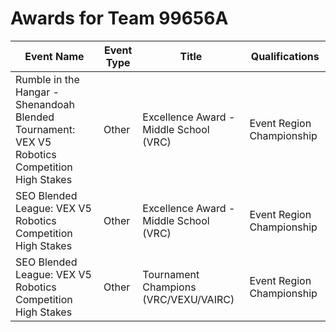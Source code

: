 # Awards for Team 99656A

| Event Name | Event Type | Title | Qualifications |
|------------|------------|-------|----------------|
| Rumble in the Hangar - Shenandoah Blended Tournament: VEX V5 Robotics Competition High Stakes | Other | Excellence Award - Middle School (VRC) | Event Region Championship |
| SEO Blended League: VEX V5 Robotics Competition High Stakes | Other | Excellence Award - Middle School (VRC) | Event Region Championship |
| SEO Blended League: VEX V5 Robotics Competition High Stakes | Other | Tournament Champions (VRC/VEXU/VAIRC) | Event Region Championship |
